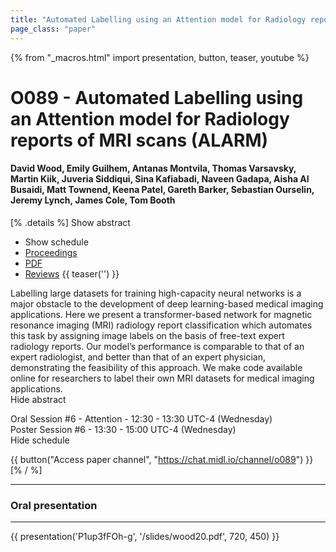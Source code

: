 ```yaml
---
title: "Automated Labelling using an Attention model for Radiology reports of MRI scans (ALARM)"
page_class: "paper"
---
```


{% from "_macros.html" import presentation, button, teaser, youtube %}

# O089 - Automated Labelling using an Attention model for Radiology reports of MRI scans (ALARM)

#### David Wood, Emily Guilhem, Antanas Montvila, Thomas Varsavsky, Martin Kiik, Juveria Siddiqui, Sina Kafiabadi, Naveen Gadapa, Aisha Al Busaidi, Matt Townend, Keena Patel, Gareth Barker, Sebastian Ourselin, Jeremy Lynch, James Cole, Tom Booth

[% .details %]
<a class="toggle_visibility" data-selector=".abstract" data-level="3">Show abstract</a>
- <a class="toggle_visibility" data-selector=".schedule" data-level="3">Show schedule</a>
- <a href="http://proceedings.mlr.press/v121/wood20a.html">Proceedings</a>
- <a href="https://openreview.net/pdf?id=9exoP7PDD3">PDF</a>
- <a href="https://openreview.net/forum?id=9exoP7PDD3">Reviews</a>
{{ teaser('') }}

<p>
    <span class="abstract">
        Labelling large datasets for training high-capacity neural networks is a major obstacle to      the development of deep learning-based medical imaging applications. Here we present a      transformer-based network for magnetic resonance imaging (MRI) radiology report classification which automates this task by assigning image labels on the basis of free-text expert      radiology reports. Our model’s performance is comparable to that of an expert radiologist,      and better than that of an expert physician, demonstrating the feasibility of this approach.      We make code available online for researchers to label their own MRI datasets for medical      imaging applications.
        <br>
        <span class="actions"><a class="toggle_visibility" data-level="2">Hide abstract</a></span>
    </span>
</p>

<p>
    <span class="schedule">
        Oral Session #6 - Attention  - 12:30 - 13:30 UTC-4 (Wednesday)<br>Poster Session #6  - 13:30 - 15:00 UTC-4 (Wednesday)
        <br>
        <span class="actions"><a class="toggle_visibility" data-level="2">Hide schedule</a></span>
    </span>
</p>

{{ button("Access paper channel", "https://chat.midl.io/channel/o089") }}
[% / %]

---


### Oral presentation

---

{{ presentation('P1up3fFOh-g', '/slides/wood20.pdf', 720, 450) }}